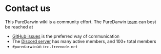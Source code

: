 # Contact us

This PureDarwin wiki is a community effort. The PureDarwin [team](Team) can best be reached at 

-  [GitHub issues](https://github.com/PureDarwin/PureDarwin/issues) is the preferred way of communication
-  The [Discord server](https://discord.gg/9kz8XXRRcT) has many active members, and 100+ total members
-  `#puredarwin`on `irc.freenode.net`
